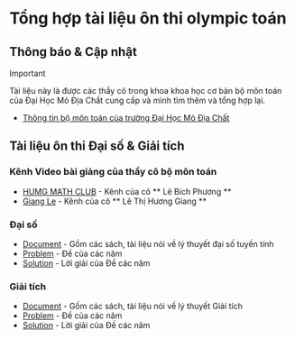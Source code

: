 # Tổng hợp tài liệu ôn thi olympic toán

## Thông báo & Cập nhật

> [!IMPORTANT]  
> Tài liệu này là được các thầy cô trong khoa khoa học cơ bản bộ môn toán của Đại Học Mỏ Địa Chất cung cấp và mình tìm thêm và tổng hợp lại.

- [Thông tin bộ môn toán của trường Đại Học Mỏ Địa Chất](https://humg.edu.vn/gioi-thieu/co-cau-to-chuc/cac-khoa/Pages/khoa-khoa-hoc-co-ban.aspx?CateID=118) 

## Tài liệu ôn thi Đại số & Giải tích 

### Kênh Video bài giảng của thầy cô bộ môn toán
- [HUMG MATH CLUB](https://www.youtube.com/@PHUONGLEBICH-fb1yr) - Kênh của cô ** Lê Bích Phương **
- [Giang Le](https://www.youtube.com/@GiangLe-zk3sf) - Kênh của cô ** Lê Thị Hương Giang **

### Đại số
- [Document](https://github.com/nghlong3004/document-olympic-toan/tree/main/daiso/document) - Gồm các sách, tài liệu nói về lý thuyết đại số tuyến tính
- [Problem](https://github.com/nghlong3004/document-olympic-toan/tree/main/daiso/problem) - Đề của các năm
- [Solution](https://github.com/nghlong3004/document-olympic-toan/tree/main/daiso/solution) - Lời giải của Đề các năm

### Giải tích
- [Document](https://github.com/nghlong3004/document-olympic-toan/tree/main/giaitich/document) - Gồm các sách, tài liệu nói về lý thuyết Giải tích
- [Problem](https://github.com/nghlong3004/document-olympic-toan/tree/main/giaitich/problem) - Đề của các năm
- [Solution](https://github.com/nghlong3004/document-olympic-toan/tree/main/giaitich/solution) - Lời giải của Đề các năm